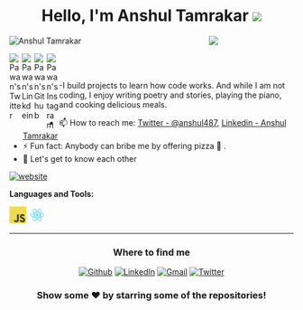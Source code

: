 <div align="center">
   <h1> Hello, I'm Anshul Tamrakar <img src="https://media.giphy.com/media/hvRJCLFzcasrR4ia7z/giphy.gif" width="25px"></h1>
</div>
<img src="https://camo.githubusercontent.com/410dd0b1b800cd1e13965237beee2a32474be978/68747470733a2f2f6d656469612e67697068792e636f6d2f6d656469612f4d3967624264396e6244724f5475314d71782f67697068792e676966" align="right" width="150"/>

<p align="left"> <img src="https://komarev.com/ghpvc/?username=DivyanshTamrakar&label=Views&color=blue&style=plastic" alt="Anshul Tamrakar" /> </p>

<a href="https://twitter.com/anshul487">
  <img align="left" alt="Pawan's Twitter" width="22px" src="https://cdn.jsdelivr.net/npm/simple-icons@v3/icons/twitter.svg" />
</a>
<a href="https://www.linkedin.com/in/anshul-tamrakar-51ba38166/">
  <img align="left" alt="Pawan's Linkdein" width="22px" src="https://cdn.jsdelivr.net/npm/simple-icons@v3/icons/linkedin.svg" />
</a>
<a href="https://github.com/anshultamrakar">
  <img align="left" alt="Pawan's Github" width="22px" src="https://cdn.jsdelivr.net/npm/simple-icons@v3/icons/github.svg" />
</a>
<a href="https://www.instagram.com/anshul_tamrakar487/">
  <img align="left" alt="Pawan's Instagram" width="22px" src="https://cdn.jsdelivr.net/npm/simple-icons@v3/icons/instagram.svg" />
</a>
<br/>
<br/>



-I build projects to learn how code works. And while I am not coding, I enjoy writing poetry and stories, playing the piano, and cooking delicious meals.
- 📫 How to reach me: [Twitter - @anshul487](https://twitter.com/anshul487), [Linkedin - Anshul Tamrakar](https://www.linkedin.com/in/anshul-tamrakar-51ba38166/)
- ⚡ Fun fact: Anybody can bribe me by offering pizza 🍕 .
- 💭 Let's get to know each other 

[![website](https://img.shields.io/badge/PortfolioWebsite-anshultamrakardeveloper.netlify.app-2648ff?style=flat-square&logo=google-chrome)](https://anshultamrakardeveloper.netlify.app)


**Languages and Tools:**

  
<code><img height="30" src="https://raw.githubusercontent.com/github/explore/80688e429a7d4ef2fca1e82350fe8e3517d3494d/topics/javascript/javascript.png"></code>
<code><img height="30" src="https://raw.githubusercontent.com/github/explore/80688e429a7d4ef2fca1e82350fe8e3517d3494d/topics/react/react.png"></code>
  



<div align="center">
  
   
---

<h3>Where to find me</h3>
<p align="center"><a href="https://github.com/anshultamrakar" target="_blank"><img alt="Github" src="https://img.shields.io/badge/GitHub-%2312100E.svg?&style=for-the-badge&logo=Github&logoColor=white" /></a>  <a href="https://www.linkedin.com/in/anshul-tamrakar-51ba38166/" target="_blank"><img alt="LinkedIn" src="https://img.shields.io/badge/linkedin-%230077B5.svg?&style=for-the-badge&logo=linkedin&logoColor=white" /></a> <a href="anshultamrakar487@gmail.com" target="_blank"><img alt="Gmail" src="https://img.shields.io/badge/Gmail-D14836?style=for-the-badge&logo=gmail&logoColor=white" /></a> <a href="https://twitter.com/anshul487" target="_blank"><img alt="Twitter" src="https://img.shields.io/badge/anshul%20tamrakar%20-%231DA1F2.svg?&style=for-the-badge&logo=Twitter&logoColor=white"/></a>

</p>

### Show some ❤️ by starring some of the repositories!

</div>
